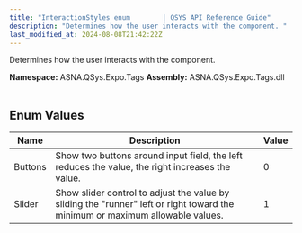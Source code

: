 ```yaml
---
title: "InteractionStyles enum        | QSYS API Reference Guide"
description: "Determines how the user interacts with the component. "
last_modified_at: 2024-08-08T21:42:22Z
---
```


Determines how the user interacts with the component.

**Namespace:** ASNA.QSys.Expo.Tags
**Assembly:** ASNA.QSys.Expo.Tags.dll
<br>
<br>

## Enum Values

| Name | Description | Value
| --- | --- | --- 
| Buttons | Show two buttons around input field, the left reduces the value, the right increases the value. | 0 |
| Slider | Show slider control to adjust the value by sliding the "runner" left or right toward the minimum or maximum allowable values. | 1 |
